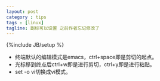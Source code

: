 ```yaml
---
layout: post
category : tips
tags : [linux]
tagline: 副标可以设置 之前作者忘记修改了
---
```

{%include JB/setup %}

* 终端默认的编辑模式是emacs，ctrl+space即是剪切的起点。
* 光标移到终点后ctrl+w即是进行剪切，ctrl+y即是进行粘贴。
* set -o vi切换成vi模式。
